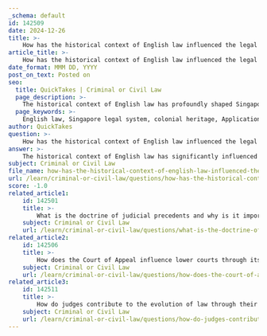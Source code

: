 ```yaml
---
_schema: default
id: 142509
date: 2024-12-26
title: >-
    How has the historical context of English law influenced the legal system of Singapore?
article_title: >-
    How has the historical context of English law influenced the legal system of Singapore?
date_format: MMM DD, YYYY
post_on_text: Posted on
seo:
  title: QuickTakes | Criminal or Civil Law
  page_description: >-
    The historical context of English law has profoundly shaped Singapore's legal system, reflecting its colonial past and the ongoing adaptation of English legal principles to local contexts. This overview explores the foundational role of English law, its application in Singapore, and the evolution towards an autonomous legal identity.
  page_keywords: >-
    English law, Singapore legal system, colonial heritage, Application of English Law Act, judicial precedents, stare decisis, common law, statutory interpretation, local law evolution, legal adaptation, independent legal framework
author: QuickTakes
question: >-
    How has the historical context of English law influenced the legal system of Singapore?
answer: >-
    The historical context of English law has significantly influenced the legal system of Singapore, primarily due to Singapore's colonial past. Here are the key ways in which this influence manifests:\n\n1. **Colonial Heritage**: Singapore was a British colony from the early 19th century until its independence in 1965. During this period, English law was introduced and became the foundation of the legal system. The principles of English common law and statutes were adopted, which established a legal framework that continues to be relevant today.\n\n2. **Application of English Law Act**: The Application of English Law Act specifies the extent to which English common law and statutes apply in Singapore. This Act allows for the continued application of English law, provided it is suitable for local circumstances. This means that English common law remains a part of Singapore law, influencing legal interpretations and judicial decisions.\n\n3. **Judicial Precedents**: English judicial precedents have historically played a crucial role in shaping Singaporean law. The doctrine of stare decisis, which mandates that courts follow precedents set by higher courts, has led to the reliance on English case law. This is particularly evident in cases that interpret and apply English statutes that have been substantially adopted in Singapore.\n\n4. **Types of English Cases**: There are two main categories of English cases that influence Singaporean law:\n   - **Common Law Cases**: These cases have provided a strong foundation for legal principles in Singapore. However, as Singapore develops its own legal identity, the relevance of these cases may diminish over time.\n   - **Statutory Interpretation Cases**: English cases interpreting statutes that have been adopted in Singapore are highly persuasive, especially in the absence of local decisions. They are often applied as a matter of course, although Singapore's evolving legal landscape may lead to divergence from the original English statutes.\n\n5. **Evolution of Local Law**: While English law has been influential, Singapore's legal system is increasingly being molded to reflect local values and needs. The abolition of Privy Council appeals has marked a significant shift towards a more independent legal framework. As Singapore continues to amend its statutes and develop its legal principles, the reliance on English law may become more selective, focusing on its instructive value rather than as a binding authority.\n\n6. **Legal Interpretation and Adaptation**: The legal system in Singapore has adapted English legal principles to fit local contexts. This includes modifications to statutes and the interpretation of legal precedents to ensure they align with Singaporean societal norms and values.\n\nIn summary, the historical context of English law has laid a foundational role in shaping the legal system of Singapore. While English law continues to influence Singaporean law, the ongoing evolution of the local legal framework indicates a gradual shift towards a more autonomous legal identity that reflects the unique circumstances of Singapore.
subject: Criminal or Civil Law
file_name: how-has-the-historical-context-of-english-law-influenced-the-legal-system-of-singapore.md
url: /learn/criminal-or-civil-law/questions/how-has-the-historical-context-of-english-law-influenced-the-legal-system-of-singapore
score: -1.0
related_article1:
    id: 142501
    title: >-
        What is the doctrine of judicial precedents and why is it important in legal systems?
    subject: Criminal or Civil Law
    url: /learn/criminal-or-civil-law/questions/what-is-the-doctrine-of-judicial-precedents-and-why-is-it-important-in-legal-systems
related_article2:
    id: 142506
    title: >-
        How does the Court of Appeal influence lower courts through its decisions?
    subject: Criminal or Civil Law
    url: /learn/criminal-or-civil-law/questions/how-does-the-court-of-appeal-influence-lower-courts-through-its-decisions
related_article3:
    id: 142511
    title: >-
        How do judges contribute to the evolution of law through their interpretation of legal terms?
    subject: Criminal or Civil Law
    url: /learn/criminal-or-civil-law/questions/how-do-judges-contribute-to-the-evolution-of-law-through-their-interpretation-of-legal-terms
---
```


&nbsp;